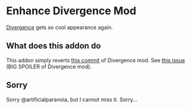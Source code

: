 # Enhance Divergence Mod

[Divergence](https://outerwildsmods.com/mods/divergence/) gets so cool appearance again.

## What does this addon do

This addon simply reverts [this commit](https://github.com/artificialparanoia/Divergence/commit/50b524cdb07326fcb7ac9595551a217ae20f441b) of Divergence mod.
See [this issue](https://github.com/artificialparanoia/Divergence/issues/6) (BIG SPOILER of Divergence mod).

## Sorry

Sorry @artificialparanoia, but I cannot miss it. Sorry...
